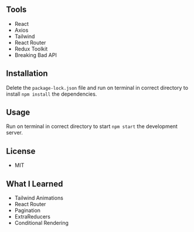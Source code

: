 ## Tools

- React
- Axios
- Tailwind
- React Router
- Redux Toolkit
- Breaking Bad API

## Installation

Delete the `package-lock.json` file and run on terminal in correct directory to install `npm install` the dependencies.

## Usage

Run on terminal in correct directory to start `npm start` the development server.

## License

- MIT

## What I Learned

- Tailwind Animations
- React Router
- Pagination
- ExtraReducers
- Conditional Rendering
